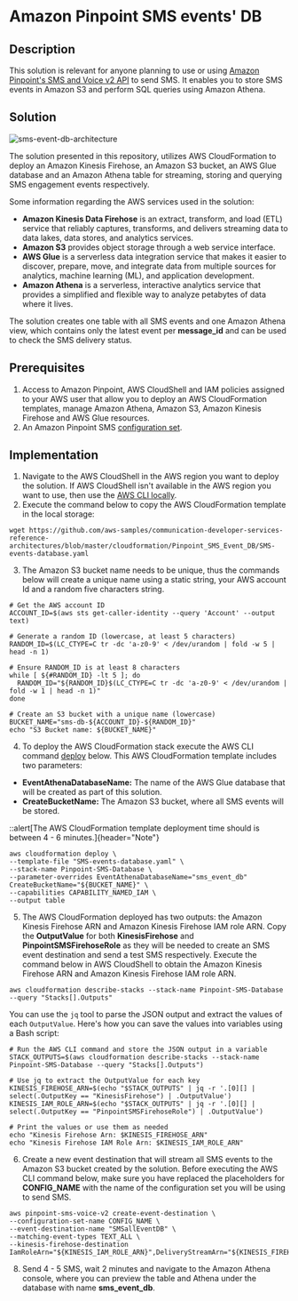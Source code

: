 # Amazon Pinpoint SMS events' DB

## Description

This solution is relevant for anyone planning to use or using [Amazon Pinpoint's SMS and Voice v2 API](https://docs.aws.amazon.com/pinpoint/latest/apireference_smsvoicev2/Welcome.html) to send SMS. It enables you to store SMS events in Amazon S3 and perform SQL queries using Amazon Athena.

## Solution

![sms-event-db-architecture](https://github.com/aws-samples/communication-developer-services-reference-architectures/blob/master/cloudformation/Pinpoint_SMS_Event_DB/SMS-event-db-architecture.PNG)

The solution presented in this repository, utilizes AWS CloudFormation to deploy an Amazon Kinesis Firehose, an Amazon S3 bucket, an AWS Glue database and an Amazon Athena table for streaming, storing and querying SMS engagement events respectively.

Some information regarding the AWS services used in the solution:
- **Amazon Kinesis Data Firehose** is an extract, transform, and load (ETL) service that reliably captures, transforms, and delivers streaming data to data lakes, data stores, and analytics services. 
- **Amazon S3** provides object storage through a web service interface.
- **AWS Glue** is a serverless data integration service that makes it easier to discover, prepare, move, and integrate data from multiple sources for analytics, machine learning (ML), and application development.
- **Amazon Athena** is a serverless, interactive analytics service that provides a simplified and flexible way to analyze petabytes of data where it lives.

The solution creates one table with all SMS events and one Amazon Athena view, which contains only the latest event per **message_id** and can be used to check the SMS delivery status.

## Prerequisites

1. Access to Amazon Pinpoint, AWS CloudShell and IAM policies assigned to your AWS user that allow you to deploy an AWS CloudFormation templates, manage Amazon Athena, Amazon S3, Amazon Kinesis Firehose and AWS Glue resources.
2. An Amazon Pinpoint SMS [configuration set](https://docs.aws.amazon.com/sms-voice/latest/userguide/configuration-sets.html).

## Implementation

1. Navigate to the AWS CloudShell in the AWS region you want to deploy the solution. If AWS CloudShell isn't available in the AWS region you want to use, then use the [AWS CLI locally](https://docs.aws.amazon.com/cli/latest/userguide/getting-started-install.html).
2. Execute the command below to copy the AWS CloudFormation template in the local storage:

```
wget https://github.com/aws-samples/communication-developer-services-reference-architectures/blob/master/cloudformation/Pinpoint_SMS_Event_DB/SMS-events-database.yaml
```
3. The Amazon S3 bucket name needs to be unique, thus the commands below will create a unique name using a static string, your AWS account Id and a random five characters string.

```
# Get the AWS account ID
ACCOUNT_ID=$(aws sts get-caller-identity --query 'Account' --output text)

# Generate a random ID (lowercase, at least 5 characters)
RANDOM_ID=$(LC_CTYPE=C tr -dc 'a-z0-9' < /dev/urandom | fold -w 5 | head -n 1)

# Ensure RANDOM_ID is at least 8 characters
while [ ${#RANDOM_ID} -lt 5 ]; do
  RANDOM_ID="${RANDOM_ID}$(LC_CTYPE=C tr -dc 'a-z0-9' < /dev/urandom | fold -w 1 | head -n 1)"
done

# Create an S3 bucket with a unique name (lowercase)
BUCKET_NAME="sms-db-${ACCOUNT_ID}-${RANDOM_ID}"
echo "S3 Bucket name: ${BUCKET_NAME}"
```

4. To deploy the AWS CloudFormation stack execute the AWS CLI command [deploy](https://docs.aws.amazon.com/cli/latest/reference/cloudformation/deploy/) below. This AWS CloudFormation template includes two parameters:
- **EventAthenaDatabaseName:** The name of the AWS Glue database that will be created as part of this solution.
- **CreateBucketName:** The Amazon S3 bucket, where all SMS events will be stored.

::alert[The AWS CloudFormation template deployment time should is between 4 - 6 minutes.]{header="Note"}

```
aws cloudformation deploy \
--template-file "SMS-events-database.yaml" \
--stack-name Pinpoint-SMS-Database \
--parameter-overrides EventAthenaDatabaseName="sms_event_db" CreateBucketName="${BUCKET_NAME}" \
--capabilities CAPABILITY_NAMED_IAM \
--output table
```

5. The AWS CloudFormation deployed has two outputs: the Amazon Kinesis Firehose ARN and Amazon Kinesis Firehose IAM role ARN. Copy the **OutputValue** for both **KinesisFirehose** and **PinpointSMSFirehoseRole** as they will be needed to create an SMS event destination and send a test SMS respectively. Execute the command below in AWS CloudShell to obtain the Amazon Kinesis Firehose ARN and Amazon Kinesis Firehose IAM role ARN. 

```
aws cloudformation describe-stacks --stack-name Pinpoint-SMS-Database --query "Stacks[].Outputs"
```

You can use the `jq` tool to parse the JSON output and extract the values of each `OutputValue`. Here's how you can save the values into variables using a Bash script:

```
# Run the AWS CLI command and store the JSON output in a variable
STACK_OUTPUTS=$(aws cloudformation describe-stacks --stack-name Pinpoint-SMS-Database --query "Stacks[].Outputs")

# Use jq to extract the OutputValue for each key
KINESIS_FIREHOSE_ARN=$(echo "$STACK_OUTPUTS" | jq -r '.[0][] | select(.OutputKey == "KinesisFirehose") | .OutputValue')
KINESIS_IAM_ROLE_ARN=$(echo "$STACK_OUTPUTS" | jq -r '.[0][] | select(.OutputKey == "PinpointSMSFirehoseRole") | .OutputValue')

# Print the values or use them as needed
echo "Kinesis Firehose Arn: $KINESIS_FIREHOSE_ARN"
echo "Kinesis Firehose IAM Role Arn: $KINESIS_IAM_ROLE_ARN"
```

6. Create a new event destination that will stream all SMS events to the Amazon S3 bucket created by the solution. Before executing the AWS CLI command below, make sure you have replaced the placeholders for **CONFIG_NAME** with the name of the configuration set you will be using to send SMS.

```
aws pinpoint-sms-voice-v2 create-event-destination \
--configuration-set-name CONFIG_NAME \
--event-destination-name "SMSallEventDB" \
--matching-event-types TEXT_ALL \
--kinesis-firehose-destination IamRoleArn="${KINESIS_IAM_ROLE_ARN}",DeliveryStreamArn="${KINESIS_FIREHOSE_ARN}"
```

8. Send 4 - 5 SMS, wait 2 minutes and navigate to the Amazon Athena console, where you can preview the table and Athena under the database with name **sms_event_db**.
